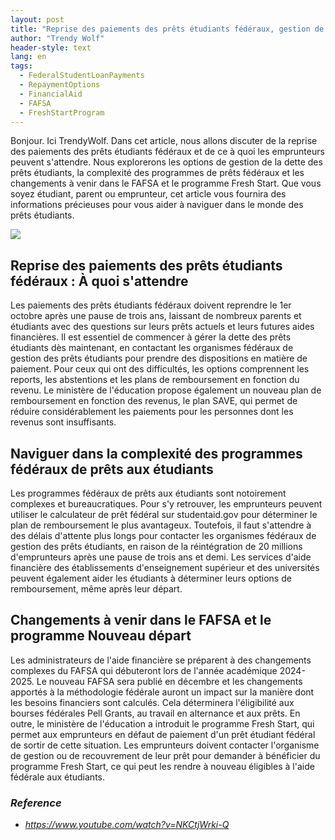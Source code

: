 ```yaml
---
layout: post
title: "Reprise des paiements des prêts étudiants fédéraux, gestion de la dette, navigation dans les programmes de prêts et changements à venir"
author: "Trendy Wolf"
header-style: text
lang: en
tags:
  - FederalStudentLoanPayments
  - RepaymentOptions
  - FinancialAid
  - FAFSA
  - FreshStartProgram
---
```


Bonjour. Ici TrendyWolf. Dans cet article, nous allons discuter de la reprise des paiements des prêts étudiants fédéraux et de ce à quoi les emprunteurs peuvent s'attendre. Nous explorerons les options de gestion de la dette des prêts étudiants, la complexité des programmes de prêts fédéraux et les changements à venir dans le FAFSA et le programme Fresh Start. Que vous soyez étudiant, parent ou emprunteur, cet article vous fournira des informations précieuses pour vous aider à naviguer dans le monde des prêts étudiants.

<img
    src="https://i.ytimg.com/vi/NKCtjWrki-Q/hqdefault.jpg"
/>


## Reprise des paiements des prêts étudiants fédéraux : À quoi s'attendre
Les paiements des prêts étudiants fédéraux doivent reprendre le 1er octobre après une pause de trois ans, laissant de nombreux parents et étudiants avec des questions sur leurs prêts actuels et leurs futures aides financières. Il est essentiel de commencer à gérer la dette des prêts étudiants dès maintenant, en contactant les organismes fédéraux de gestion des prêts étudiants pour prendre des dispositions en matière de paiement. Pour ceux qui ont des difficultés, les options comprennent les reports, les abstentions et les plans de remboursement en fonction du revenu. Le ministère de l'éducation propose également un nouveau plan de remboursement en fonction des revenus, le plan SAVE, qui permet de réduire considérablement les paiements pour les personnes dont les revenus sont insuffisants.

## Naviguer dans la complexité des programmes fédéraux de prêts aux étudiants
Les programmes fédéraux de prêts aux étudiants sont notoirement complexes et bureaucratiques. Pour s'y retrouver, les emprunteurs peuvent utiliser le calculateur de prêt fédéral sur studentaid.gov pour déterminer le plan de remboursement le plus avantageux. Toutefois, il faut s'attendre à des délais d'attente plus longs pour contacter les organismes fédéraux de gestion des prêts étudiants, en raison de la réintégration de 20 millions d'emprunteurs après une pause de trois ans et demi. Les services d'aide financière des établissements d'enseignement supérieur et des universités peuvent également aider les étudiants à déterminer leurs options de remboursement, même après leur départ.

## Changements à venir dans le FAFSA et le programme Nouveau départ
Les administrateurs de l'aide financière se préparent à des changements complexes du FAFSA qui débuteront lors de l'année académique 2024-2025. Le nouveau FAFSA sera publié en décembre et les changements apportés à la méthodologie fédérale auront un impact sur la manière dont les besoins financiers sont calculés. Cela déterminera l'éligibilité aux bourses fédérales Pell Grants, au travail en alternance et aux prêts. En outre, le ministère de l'éducation a introduit le programme Fresh Start, qui permet aux emprunteurs en défaut de paiement d'un prêt étudiant fédéral de sortir de cette situation. Les emprunteurs doivent contacter l'organisme de gestion ou de recouvrement de leur prêt pour demander à bénéficier du programme Fresh Start, ce qui peut les rendre à nouveau éligibles à l'aide fédérale aux étudiants.


### _Reference_
- _https://www.youtube.com/watch?v=NKCtjWrki-Q_

